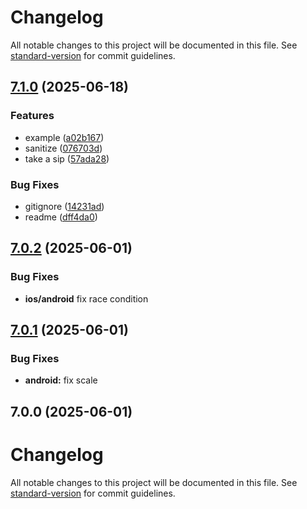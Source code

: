 # Changelog

All notable changes to this project will be documented in this file. See [standard-version](https://github.com/conventional-changelog/standard-version) for commit guidelines.

## [7.1.0](https://github.com/ludufre/capacitor-lottie-splash-screen/compare/v7.0.2...v7.1.0) (2025-06-18)


### Features

* example ([a02b167](https://github.com/ludufre/capacitor-lottie-splash-screen/commit/a02b167507f093b4f2562a7f496a5786641e51d6))
* sanitize ([076703d](https://github.com/ludufre/capacitor-lottie-splash-screen/commit/076703dff41b618ffac9a1bd0045c60306038e1c))
* take a sip ([57ada28](https://github.com/ludufre/capacitor-lottie-splash-screen/commit/57ada283f447c691ce52667e159df93d9c5f8033))


### Bug Fixes

* gitignore ([14231ad](https://github.com/ludufre/capacitor-lottie-splash-screen/commit/14231adcc88e0946dfecc3100f311206b54cedfd))
* readme ([dff4da0](https://github.com/ludufre/capacitor-lottie-splash-screen/commit/dff4da053e6ee234b90590c61b5bbd74766b7953))

## [7.0.2](https://github.com/ludufre/capacitor-lottie-splash-screen/compare/v7.0.1...v7.0.2) (2025-06-01)

### Bug Fixes

- **ios/android** fix race condition

## [7.0.1](https://github.com/ludufre/capacitor-lottie-splash-screen/compare/v7.0.0...v7.0.1) (2025-06-01)

### Bug Fixes

- **android:** fix scale

## 7.0.0 (2025-06-01)

# Changelog

All notable changes to this project will be documented in this file. See [standard-version](https://github.com/conventional-changelog/standard-version) for commit guidelines.
